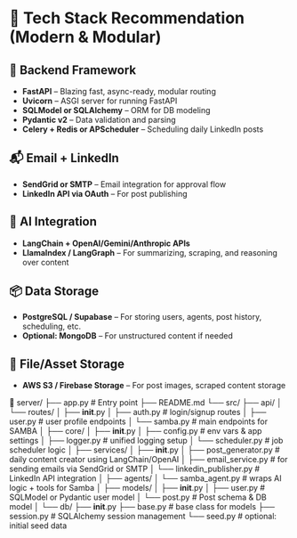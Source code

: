 # 🧠 Tech Stack Recommendation (Modern & Modular)

## 🚀 Backend Framework
- **FastAPI** – Blazing fast, async-ready, modular routing
- **Uvicorn** – ASGI server for running FastAPI
- **SQLModel or SQLAlchemy** – ORM for DB modeling
- **Pydantic v2** – Data validation and parsing
- **Celery + Redis or APScheduler** – Scheduling daily LinkedIn posts

## 📬 Email + LinkedIn
- **SendGrid or SMTP** – Email integration for approval flow
- **LinkedIn API via OAuth** – For post publishing

## 🧠 AI Integration
- **LangChain + OpenAI/Gemini/Anthropic APIs**
- **LlamaIndex / LangGraph** – For summarizing, scraping, and reasoning over content

## 📦 Data Storage
- **PostgreSQL / Supabase** – For storing users, agents, post history, scheduling, etc.
- **Optional: MongoDB** – For unstructured content if needed

## 📂 File/Asset Storage
- **AWS S3 / Firebase Storage** – For post images, scraped content storage



📁 server/
├── app.py  # Entry point
├── README.md
└── src/
    ├── api/
    │   └── routes/
    │       ├── __init__.py
    │       ├── auth.py           # login/signup routes
    │       ├── user.py           # user profile endpoints
    │       └── samba.py          # main endpoints for SAMBA
    │
    ├── core/
    │   ├── __init__.py
    │   ├── config.py             # env vars & app settings
    │   ├── logger.py             # unified logging setup
    │   └── scheduler.py          # job scheduler logic
    │
    ├── services/
    │   ├── __init__.py
    │   ├── post_generator.py     # daily content creator using LangChain/OpenAI
    │   ├── email_service.py      # for sending emails via SendGrid or SMTP
    │   └── linkedin_publisher.py # LinkedIn API integration
    │
    ├── agents/
    │   └── samba_agent.py        # wraps AI logic + tools for Samba
    │
    ├── models/
    │   ├── __init__.py
    │   ├── user.py               # SQLModel or Pydantic user model
    │   └── post.py               # Post schema & DB model
    │
    └── db/
        ├── __init__.py
        ├── base.py              # base class for models
        ├── session.py           # SQLAlchemy session management
        └── seed.py              # optional: initial seed data